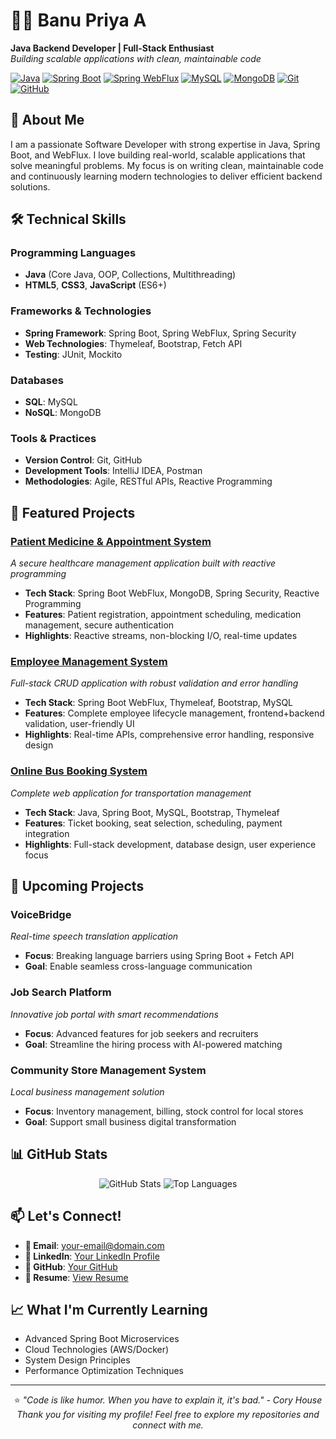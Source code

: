 # 👩‍💻 Banu Priya A

**Java Backend Developer | Full-Stack Enthusiast**  
*Building scalable applications with clean, maintainable code*

[![Java](https://img.shields.io/badge/Java-ED8B00?style=for-the-badge&logo=java&logoColor=white)](https://java.com)
[![Spring Boot](https://img.shields.io/badge/Spring_Boot-6DB33F?style=for-the-badge&logo=spring-boot&logoColor=white)](https://spring.io/projects/spring-boot)
[![Spring WebFlux](https://img.shields.io/badge/Spring_WebFlux-6DB33F?style=for-the-badge&logo=spring&logoColor=white)](https://spring.io/reactive)
[![MySQL](https://img.shields.io/badge/MySQL-4479A1?style=for-the-badge&logo=mysql&logoColor=white)](https://mysql.com)
[![MongoDB](https://img.shields.io/badge/MongoDB-47A248?style=for-the-badge&logo=mongodb&logoColor=white)](https://mongodb.com)
[![Git](https://img.shields.io/badge/Git-F05032?style=for-the-badge&logo=git&logoColor=white)](https://git-scm.com)
[![GitHub](https://img.shields.io/badge/GitHub-181717?style=for-the-badge&logo=github&logoColor=white)](https://github.com)

## 👋 About Me

I am a passionate Software Developer with strong expertise in Java, Spring Boot, and WebFlux. I love building real-world, scalable applications that solve meaningful problems. My focus is on writing clean, maintainable code and continuously learning modern technologies to deliver efficient backend solutions.

## 🛠 Technical Skills

### **Programming Languages**
- **Java** (Core Java, OOP, Collections, Multithreading)
- **HTML5**, **CSS3**, **JavaScript** (ES6+)

### **Frameworks & Technologies**
- **Spring Framework**: Spring Boot, Spring WebFlux, Spring Security
- **Web Technologies**: Thymeleaf, Bootstrap, Fetch API
- **Testing**: JUnit, Mockito

### **Databases**
- **SQL**: MySQL
- **NoSQL**: MongoDB

### **Tools & Practices**
- **Version Control**: Git, GitHub
- **Development Tools**: IntelliJ IDEA, Postman
- **Methodologies**: Agile, RESTful APIs, Reactive Programming

## 🚀 Featured Projects

### **[Patient Medicine & Appointment System](https://github.com/yourusername/patient-medicine-system)**
*A secure healthcare management application built with reactive programming*
- **Tech Stack**: Spring Boot WebFlux, MongoDB, Spring Security, Reactive Programming
- **Features**: Patient registration, appointment scheduling, medication management, secure authentication
- **Highlights**: Reactive streams, non-blocking I/O, real-time updates

### **[Employee Management System](https://github.com/yourusername/employee-management-system)**
*Full-stack CRUD application with robust validation and error handling*
- **Tech Stack**: Spring Boot WebFlux, Thymeleaf, Bootstrap, MySQL
- **Features**: Complete employee lifecycle management, frontend+backend validation, user-friendly UI
- **Highlights**: Real-time APIs, comprehensive error handling, responsive design

### **[Online Bus Booking System](https://github.com/yourusername/bus-booking-system)**
*Complete web application for transportation management*
- **Tech Stack**: Java, Spring Boot, MySQL, Bootstrap, Thymeleaf
- **Features**: Ticket booking, seat selection, scheduling, payment integration
- **Highlights**: Full-stack development, database design, user experience focus

## 🌟 Upcoming Projects

### **VoiceBridge** 
*Real-time speech translation application*
- **Focus**: Breaking language barriers using Spring Boot + Fetch API
- **Goal**: Enable seamless cross-language communication

### **Job Search Platform**
*Innovative job portal with smart recommendations*
- **Focus**: Advanced features for job seekers and recruiters
- **Goal**: Streamline the hiring process with AI-powered matching

### **Community Store Management System**
*Local business management solution*
- **Focus**: Inventory management, billing, stock control for local stores
- **Goal**: Support small business digital transformation

## 📊 GitHub Stats

<p align="center">
  <img src="https://github-readme-stats.vercel.app/api?username=yourusername&show_icons=true&theme=radical&hide_title=true" alt="GitHub Stats" />
  <img src="https://github-readme-stats.vercel.app/api/top-langs/?username=yourusername&layout=compact&theme=radical&hide_title=true" alt="Top Languages" />
</p>

## 📫 Let's Connect!

- **📧 Email**: [your-email@domain.com](mailto:your-email@domain.com)
- **💼 LinkedIn**: [Your LinkedIn Profile](https://linkedin.com/in/yourprofile)
- **🐙 GitHub**: [Your GitHub](https://github.com/yourusername)
- **📝 Resume**: [View Resume](https://drive.google.com/file/d/1GM8JL2XMll8DauWoEl5FtxxUIAGD3Gv7/view)

## 📈 What I'm Currently Learning

- Advanced Spring Boot Microservices
- Cloud Technologies (AWS/Docker)
- System Design Principles
- Performance Optimization Techniques

---

<div align="center">

⭐ *"Code is like humor. When you have to explain it, it's bad." - Cory House*  
*Thank you for visiting my profile! Feel free to explore my repositories and connect with me.*

</div>
